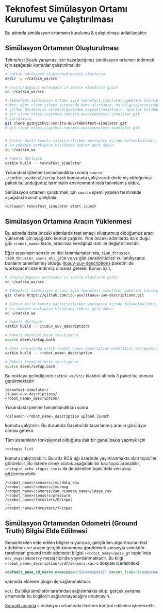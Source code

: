 # Teknofest Simülasyon Ortamı Kurulumu ve Çalıştırılması
Bu adımda simülasyon ortamının kurulumu & çalıştırılması anlatılacaktır.


## Simülasyon Ortamının Oluşturulması
Teknofest Sualtı yarışması için hazırladığımız simülasyon ortamını indirmek için aşağıdakı komutlar çalıştırılmalıdır
```sh
# catkin workspace oluşturmadıysanız oluşturun
mkdir -p ~/catkin_ws/src

# oluşturduğunuz workspace'in source klasörüne gidin
cd ~/catkin_ws/src

# Teknofest simülasyon ortamı için teknofest_simulator paketini klonlayalım.
# Not: eğer clone işlemi sırasında hata alırsanız, bu bilgisayarınızdaki ssh anahtarını
# github hesabınıza eklemediğinizden kaynaklanmaktadır. Ayarlar bölümünden ekleyin veya
# git clone https://github.com/itu-auv/teknofest-simulator.git 
# çalıştırın. 
git clone git@github.com:itu-auv/teknofest-simulator.git
# git clone https://github.com/itu-auv/teknofest-simulator.git 


# Catkin build komutu çalıştırılırken workspace içinde bulunulmalıdır,
# bu sebeple workspace klasörüne tekrar geri dönün
cd ~/catkin_ws

# Paketi derleyin
catkin build -- teknofest_simulator
```
Yukarıdaki işlemler tamamlandıktan sonra `source ~/catkin_ws/devel/setup.bash` komutunu çalıştırarak derlemiş olduğumuz paketi
bulunduğunuz terminalin environment'ında tanımlamış olduk.

Simülasyon ortamını çalıştırmak için `source` işlemi yapılan terminalde aşağıdaki komut çalıştırılır.

```sh
roslaunch teknofest_simulator start.launch
```

## Simülasyon Ortamına Aracın Yüklenmesi
Bu adımda daha önceki adımlarda test amaçlı oluşturmuş olduğumuz aracı yüklemek için aşağıdaki komut çağırılır.
Yine önceki adımlarda da olduğu gibi `<robot_name>` kısmı, aracınıza verdiğiniz isim ile değiştirilmelidir.

Eğer aracınızın sensör ve itici tanımlamalarında, `t100_thruster`, `t200_thruster`, `xsens_mti_g710` vs vs gibi sensör/iticileri kullandıysanız
bunların tanımlanmış olduğu [ituauv-uuv-descriptions](https://github.com/itu-auv/ituauv-uuv-descriptions) paketini de workspace'inize indirmiş olmanız gerekir.
Bunun için,
```sh
# oluşturduğunuz workspace'in source klasörüne gidin
cd ~/catkin_ws/src

# Teknofest simülasyon ortamı için teknofest_simulator paketini klonlayalım.
git clone https://github.com/itu-auv/ituauv-uuv-descriptions.git

# Catkin build komutu çalıştırılırken workspace içinde bulunulmalıdır,
# bu sebeple workspace klasörüne tekrar geri dönün
cd ~/catkin_ws

# Paketi derleyin
catkin build -- ituauv_uuv_descriptions

# Paketi terminalimize tanıtıyoruz
source devel/setup.bash
```

```sh
# Daha sonrasında artık <robot_name>_description paketimizi derleyebiliriz
catkin build -- <robot_name>_description

# Paketi terminalimize tanıtıyoruz
source devel/setup.bash
```
Bu noktaya gelindiğinde
`catkin_ws/src/` klasörü altında 3 paket bulunması gerekmektedir
```
teknofest-simulator/
ituauv-uuv-descriptions/
<robot_name>_description/
```

Yukarıdaki işlemler tamamlandıktan sonra 

```sh
roslaunch <robot_name>_description upload.launch
```
komutu çalıştırılır. Bu durumda Gazebo'da tasarlanmış aracın görülüyor olması gerekir.

Tüm sistemlerin fonksiyonel olduğuna dair bir genel bakış yapmak için 
```sh
rostopic list
```
komutu çalıştırılabilir. Burada ROS ağı üzerinde yayımlanmakta olan topic'ler görülebilir. 
Bu listede örnek olarak aşağıdaki bir kaç topic aranabilir, `rostopic echo <topic_ismi>` ile de 
istenilen topic'deki veri akışı gözlemlenebilir.

```
/<robot_name>/sensors/imu/data_raw
/<robot_name>/sensors/imu/mag
/<robot_name>/cameras/cam_<camera_name>/image_raw
/<robot_name>/sensors/pressure
/<robot_name>/thrusters/0/input
...
/<robot_name>/thrusters/7/input
```

## Simülasyon Ortamından Odometri (Ground Truth) Bilgisi Elde Edilmesi
Sensörlerden elde edilen bilgilerin yanısıra, geliştirilen algoritmaları test edebilmek ve aracın gerçek 
konumunu görebilmek amacıyla simülatör tarafından  ground truth odometri bilgisi `/<robot_name>/pose_gt` 
topic'inde `nav_msgs/Odometry` mesaj tipinde yayımlanmaktadır. Bu bilgi `<robot_name>_description/urdf/sensors.xacro`
dosyası içerisindeki 
```xml
<default_pose_3d_macro namespace="${namespace}" parent_link="${namespace}/base_link" inertial_reference_frame="${inertial_reference_frame}" />
```
satırında eklenen plugin ile sağlanmaktadır.

`not:` Bu bilgi simülatör tarafından sağlanmakta olup, gerçek yarışma ortamında
bu bilgilerin sağlanmayacağını unutmayın.


[Sonraki adımda](thruster-commanding.md) simülasyon ortamında iticilerin kontrol edilmesi işlenecektir. 


